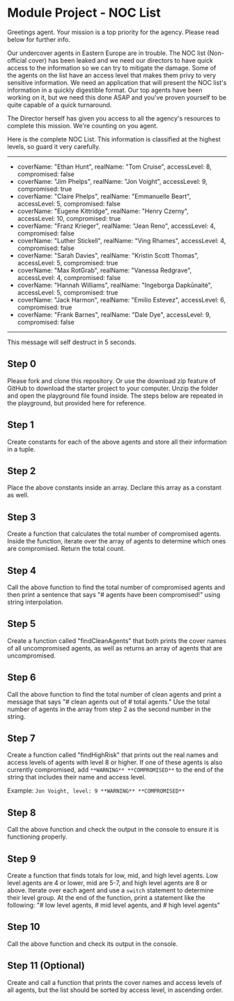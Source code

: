 # Module Project - NOC List

Greetings agent. Your mission is a top priority for the agency. Please read below for further info.

Our undercover agents in Eastern Europe are in trouble. The NOC list (Non-official cover) has been leaked and we need our directors to have quick access to the information so we can try to mitigate the damage. Some of the agents on the list have an access level that makes them privy to very sensitive information. We need an application that will present the NOC list's information in a quickly digestible format. Our top agents have been working on it, but we need this done ASAP and you've proven yourself to be quite capable of a quick turnaround.

The Director herself has given you access to all the agency's resources to complete this mission. We're counting on you agent.

Here is the complete NOC List. This information is classified at the highest levels, so guard it very carefully.

---
 * coverName: "Ethan Hunt", realName: "Tom Cruise", accessLevel: 8, compromised: false
 * coverName: "Jim Phelps", realName: "Jon Voight", accessLevel: 9, compromised: true
 * coverName: "Claire Phelps", realName: "Emmanuelle Beart", accessLevel: 5, compromised: false
 * coverName: "Eugene Kittridge", realName: "Henry Czerny", accessLevel: 10, compromised: true
 * coverName: "Franz Krieger", realName: "Jean Reno", accessLevel: 4, compromised: false
 * coverName: "Luther Stickell", realName: "Ving Rhames", accessLevel: 4, compromised: false
 * coverName: "Sarah Davies", realName: "Kristin Scott Thomas", accessLevel: 5, compromised: true
 * coverName: "Max RotGrab", realName: "Vanessa Redgrave", accessLevel: 4, compromised: false
 * coverName: "Hannah Williams", realName: "Ingeborga Dapkūnaitė", accessLevel: 5, compromised: true
 * coverName: "Jack Harmon", realName: "Emilio Estevez", accessLevel: 6, compromised: true
 * coverName: "Frank Barnes", realName: "Dale Dye", accessLevel: 9, compromised: false
---

This message will self destruct in 5 seconds.

## Step 0

Please fork and clone this repository. Or use the download zip feature of GitHub to download the starter project to your computer. Unzip the folder and open the playground file found inside. The steps below are repeated in the playground, but provided here for reference.

## Step 1
Create constants for each of the above agents and store all their information in a tuple.

## Step 2
Place the above constants inside an array. Declare this array as a constant as well.

## Step 3
Create a function that calculates the total number of compromised agents. Inside the function, iterate over the array of agents to determine which ones are compromised. Return the total count.

## Step 4
Call the above function to find the total number of compromised agents and then print a sentence that says "# agents have been compromised!" using string interpolation.

## Step 5
Create a function called "findCleanAgents" that both prints the cover names of all uncompromised agents, as well as returns an array of agents that are uncompromised.

## Step 6
Call the above function to find the total number of clean agents and print a message that says "# clean agents out of # total agents." Use the total number of agents in the array from step 2 as the second number in the string.

## Step 7
Create a function called "findHighRisk" that prints out the real names and access levels of agents with level 8 or higher. If one of these agents is also currently compromised, add `**WARNING** **COMPROMISED**` to the end of the string that includes their name and access level.

Example: `Jon Voight, level: 9 **WARNING** **COMPROMISED**`

## Step 8
Call the above function and check the output in the console to ensure it is functioning properly.

## Step 9
Create a function that finds totals for low, mid, and high level agents. Low level agents are 4 or lower, mid are 5-7, and high level agents are 8 or above. Iterate over each agent and use a `switch` statement to determine their level group. At the end of the function, print a statement like the following: "# low level agents, # mid level agents, and # high level agents"

## Step 10
Call the above function and check its output in the console.

## Step 11 (Optional)
Create and call a function that prints the cover names and access levels of all agents, but the list should be sorted by access level, in ascending order.


